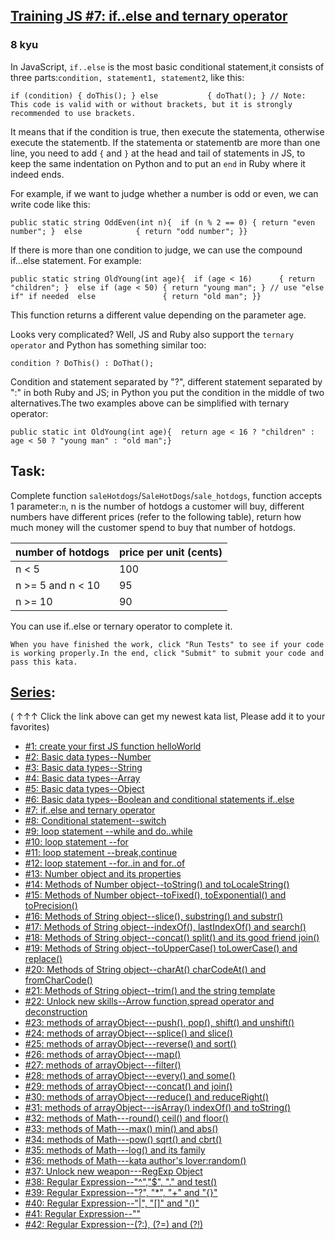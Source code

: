 <h2><a href=https://www.codewars.com/kata/57202aefe8d6c514300001fd/train/csharp target="_blank">Training JS #7: if..else and ternary operator</a></h2><h3>8 kyu</h3><p>In JavaScript, <code>if..else</code> is the most basic conditional statement,it consists of three parts:<code>condition, statement1, statement2</code>, like this:</p><pre style="display: none;"><code class="language-javascript"><span class="cm-keyword">if</span> (<span class="cm-variable">condition</span>) <span class="cm-variable">statementa</span><span class="cm-keyword">else</span>           <span class="cm-variable">statementb</span></code></pre><pre style="display: none;"><code class="language-typescript"><span class="cm-keyword">if</span> (<span class="cm-variable">condition</span>) <span class="cm-variable">statementa</span><span class="cm-keyword">else</span>           <span class="cm-variable">statementb</span></code></pre><pre style="display: none;"><code class="language-coffeescript"><span class="cm-keyword">if</span> <span class="cm-punctuation">(</span><span class="cm-variable">condition</span><span class="cm-punctuation">)</span> <span class="cm-variable">statementa</span><span class="cm-keyword">else</span>           <span class="cm-variable">statementb</span></code></pre><pre style="display: none;"><code class="language-java"><span class="cm-keyword">if</span> (<span class="cm-variable">condition</span>) <span class="cm-variable">statementa</span><span class="cm-keyword">else</span>           <span class="cm-variable">statementb</span></code></pre><pre style="display: none;"><code class="language-python"><span class="cm-keyword">if</span> <span class="cm-variable">condition</span>: <span class="cm-variable">statementa</span><span class="cm-keyword">else</span>:         <span class="cm-variable">statementb</span></code></pre><pre style="display: none;"><code class="language-ruby"><span class="cm-keyword">if</span> <span class="cm-variable">condition</span> <span class="cm-keyword">then</span> <span class="cm-variable">statementa</span><span class="cm-keyword">else</span>         <span class="cm-variable">statementb</span> <span class="cm-keyword">end</span></code></pre><pre><code class="language-csharp"><span class="cm-keyword">if</span> (<span class="cm-variable">condition</span>) { <span class="cm-variable">doThis</span>(); } <span class="cm-keyword">else</span>           { <span class="cm-variable">doThat</span>(); } <span class="cm-comment">// Note: This code is valid with or without brackets, but it is strongly recommended to use brackets.</span></code></pre><p>It means that if the condition is true, then execute the statementa, otherwise execute the statementb. If the statementa or statementb are more than one line, you need to add <code>{</code> and <code>}</code> at the head and tail of statements in JS, to keep the same indentation on Python and to put an <code>end</code> in Ruby where it indeed ends.</p><p>For example, if we want to judge whether a number is odd or even, we can write code like this:</p><pre style="display: none;"><code class="language-javascript"><span class="cm-keyword">function</span> <span class="cm-def">oddEven</span>(<span class="cm-def">n</span>){  <span class="cm-keyword">if</span> (<span class="cm-variable-2">n</span> <span class="cm-operator">%</span> <span class="cm-number">2</span> <span class="cm-operator">==</span> <span class="cm-number">1</span>) <span class="cm-keyword">return</span> <span class="cm-string">"odd number"</span>;  <span class="cm-keyword">else</span>            <span class="cm-keyword">return</span> <span class="cm-string">"even number"</span>;}</code></pre><pre style="display: none;"><code class="language-typescript"><span class="cm-keyword">function</span> <span class="cm-def">oddEven</span>(<span class="cm-def">n</span>: <span class="cm-type">number</span>): <span class="cm-type">string</span> {  <span class="cm-keyword">if</span> (<span class="cm-variable-2">n</span> <span class="cm-operator">%</span> <span class="cm-number">2</span> <span class="cm-operator">==</span> <span class="cm-number">1</span>) <span class="cm-keyword">return</span> <span class="cm-string">"odd number"</span>;  <span class="cm-keyword">else</span>            <span class="cm-keyword">return</span> <span class="cm-string">"even number"</span>;}</code></pre><pre style="display: none;"><code class="language-coffeescript"><span class="cm-variable">oddEven</span><span class="cm-punctuation">=</span><span class="cm-punctuation">(</span><span class="cm-variable">n</span><span class="cm-punctuation">)</span><span class="cm-operator">-&gt;</span>  <span class="cm-keyword">if</span> <span class="cm-punctuation">(</span><span class="cm-variable">n</span> <span class="cm-operator">%</span> <span class="cm-number">2</span> <span class="cm-operator">==</span> <span class="cm-number">1</span><span class="cm-punctuation">)</span> <span class="cm-keyword">return</span> <span class="cm-string">"odd number"</span><span class="cm-punctuation">;</span>  <span class="cm-keyword">else</span>            <span class="cm-keyword">return</span> <span class="cm-string">"even number"</span><span class="cm-punctuation">;</span></code></pre><pre style="display: none;"><code class="language-java"><span class="cm-keyword">public</span> <span class="cm-keyword">static</span> <span class="cm-variable">string</span> <span class="cm-def">OddEven</span>(<span class="cm-keyword">final</span> <span class="cm-type">int</span> <span class="cm-variable">n</span>){  <span class="cm-keyword">if</span> (<span class="cm-variable">n</span> <span class="cm-operator">%</span> <span class="cm-number">2</span> <span class="cm-operator">==</span> <span class="cm-number">1</span>) <span class="cm-keyword">return</span> <span class="cm-string">"odd number"</span>;  <span class="cm-keyword">else</span>            <span class="cm-keyword">return</span> <span class="cm-string">"even number"</span>;}</code></pre><pre style="display: none;"><code class="language-python"><span class="cm-keyword">def</span> <span class="cm-def">odd_even</span>(<span class="cm-variable">n</span>):    <span class="cm-keyword">if</span> <span class="cm-variable">n</span> <span class="cm-operator">%</span> <span class="cm-number">2</span>: <span class="cm-keyword">return</span> <span class="cm-string">"odd number"</span>    <span class="cm-keyword">else</span>:     <span class="cm-keyword">return</span> <span class="cm-string">"even number"</span></code></pre><pre style="display: none;"><code class="language-ruby"><span class="cm-keyword">def</span> <span class="cm-def">odd_even</span>(<span class="cm-variable">n</span>)  <span class="cm-keyword">if</span> <span class="cm-variable">n</span> <span class="cm-operator">%</span> <span class="cm-number">2</span> <span class="cm-keyword">then</span> <span class="cm-keyword">return</span> <span class="cm-string">"odd number"</span>  <span class="cm-keyword">else</span>          <span class="cm-keyword">return</span> <span class="cm-string">"even number"</span> <span class="cm-keyword">end</span><span class="cm-keyword">end</span></code></pre><pre><code class="language-csharp"><span class="cm-keyword">public</span> <span class="cm-keyword">static</span> <span class="cm-type">string</span> <span class="cm-def">OddEven</span>(<span class="cm-type">int</span> <span class="cm-variable">n</span>){  <span class="cm-keyword">if</span> (<span class="cm-variable">n</span> <span class="cm-operator">%</span> <span class="cm-number">2</span> <span class="cm-operator">==</span> <span class="cm-number">0</span>) { <span class="cm-keyword">return</span> <span class="cm-string">"even number"</span>; }  <span class="cm-keyword">else</span>            { <span class="cm-keyword">return</span> <span class="cm-string">"odd number"</span>; }}</code></pre><p>If there is more than one condition to judge, we can use the compound if...else statement. For example:</p><pre style="display: none;"><code class="language-javascript"><span class="cm-keyword">function</span> <span class="cm-def">oldYoung</span>(<span class="cm-def">age</span>){  <span class="cm-keyword">if</span> (<span class="cm-variable-2">age</span> <span class="cm-operator">&lt;</span> <span class="cm-number">16</span>)      <span class="cm-keyword">return</span> <span class="cm-string">"children"</span>  <span class="cm-keyword">else</span> <span class="cm-keyword">if</span> (<span class="cm-variable-2">age</span> <span class="cm-operator">&lt;</span> <span class="cm-number">50</span>) <span class="cm-keyword">return</span> <span class="cm-string">"young man"</span>   <span class="cm-comment">//use "else if" if needed</span>  <span class="cm-keyword">else</span>               <span class="cm-keyword">return</span> <span class="cm-string">"old man"</span>}</code></pre><pre style="display: none;"><code class="language-typescript"><span class="cm-keyword">function</span> <span class="cm-def">oldYoung</span>(<span class="cm-def">age</span>: <span class="cm-type">number</span>): <span class="cm-type">string</span>{  <span class="cm-keyword">if</span> (<span class="cm-variable-2">age</span> <span class="cm-operator">&lt;</span> <span class="cm-number">16</span>)      <span class="cm-keyword">return</span> <span class="cm-string">"children"</span>  <span class="cm-keyword">else</span> <span class="cm-keyword">if</span> (<span class="cm-variable-2">age</span> <span class="cm-operator">&lt;</span> <span class="cm-number">50</span>) <span class="cm-keyword">return</span> <span class="cm-string">"young man"</span>   <span class="cm-comment">//use "else if" if needed</span>  <span class="cm-keyword">else</span>               <span class="cm-keyword">return</span> <span class="cm-string">"old man"</span>}</code></pre><pre style="display: none;"><code class="language-coffeescript"><span class="cm-variable">oldYoung</span><span class="cm-punctuation">=</span><span class="cm-punctuation">(</span><span class="cm-variable">age</span><span class="cm-punctuation">)</span><span class="cm-operator">-&gt;</span>  <span class="cm-keyword">if</span> <span class="cm-punctuation">(</span><span class="cm-variable">age</span> <span class="cm-operator">&lt;</span> <span class="cm-number">16</span><span class="cm-punctuation">)</span>      <span class="cm-keyword">return</span> <span class="cm-string">"children"</span>  <span class="cm-keyword">else</span> <span class="cm-keyword">if</span> <span class="cm-punctuation">(</span><span class="cm-variable">age</span> <span class="cm-operator">&lt;</span> <span class="cm-number">50</span><span class="cm-punctuation">)</span> <span class="cm-keyword">return</span> <span class="cm-string">"young man"</span>   <span class="cm-string-2">//</span><span class="cm-variable">use</span> <span class="cm-string">"else if"</span> <span class="cm-keyword">if</span> <span class="cm-variable">needed</span><span class="cm-dedent">  </span><span class="cm-keyword">else</span>               <span class="cm-keyword">return</span> <span class="cm-string">"old man"</span></code></pre><pre style="display: none;"><code class="language-java"><span class="cm-keyword">public</span> <span class="cm-keyword">static</span> <span class="cm-variable">string</span> <span class="cm-def">OldYoung</span>(<span class="cm-keyword">final</span> <span class="cm-type">int</span> <span class="cm-variable">age</span>){  <span class="cm-keyword">if</span> (<span class="cm-variable">age</span> <span class="cm-operator">&lt;</span> <span class="cm-number">16</span>)      <span class="cm-keyword">return</span> <span class="cm-string">"children"</span>;  <span class="cm-keyword">else</span> <span class="cm-keyword">if</span> (<span class="cm-variable">age</span> <span class="cm-operator">&lt;</span> <span class="cm-number">50</span>) <span class="cm-keyword">return</span> <span class="cm-string">"young man"</span>;   <span class="cm-comment">//use "else if" if needed</span>  <span class="cm-keyword">else</span>               <span class="cm-keyword">return</span> <span class="cm-string">"old man"</span>;}</code></pre><pre style="display: none;"><code class="language-python"><span class="cm-keyword">def</span> <span class="cm-def">old_young</span>(<span class="cm-variable">age</span>):    <span class="cm-keyword">if</span> <span class="cm-variable">age</span> <span class="cm-operator">&lt;</span> <span class="cm-number">16</span>:        <span class="cm-keyword">return</span> <span class="cm-string">"children"</span>    <span class="cm-keyword">elif</span> <span class="cm-variable">age</span> <span class="cm-operator">&lt;</span> <span class="cm-number">50</span>:      <span class="cm-keyword">return</span> <span class="cm-string">"young man"</span> <span class="cm-comment">#use "else if" if needed</span>    <span class="cm-keyword">else</span>:               <span class="cm-keyword">return</span> <span class="cm-string">"old man"</span></code></pre><pre style="display: none;"><code class="language-ruby"><span class="cm-keyword">def</span> <span class="cm-def">old_young</span>(<span class="cm-variable">age</span>)<span class="cm-operator">:</span>  <span class="cm-keyword">if</span> <span class="cm-variable">age</span> <span class="cm-operator">&lt;</span> <span class="cm-number">16</span> <span class="cm-keyword">then</span>   <span class="cm-keyword">return</span> <span class="cm-string">"children"</span>  <span class="cm-keyword">elsif</span> <span class="cm-variable">age</span> <span class="cm-operator">&lt;</span> <span class="cm-number">50</span>     <span class="cm-keyword">return</span> <span class="cm-string">"young man"</span> <span class="cm-comment">#use "else if" if needed</span>  <span class="cm-keyword">else</span>               <span class="cm-keyword">return</span> <span class="cm-string">"old man"</span> <span class="cm-keyword">end</span><span class="cm-keyword">end</span></code></pre><pre><code class="language-csharp"><span class="cm-keyword">public</span> <span class="cm-keyword">static</span> <span class="cm-type">string</span> <span class="cm-def">OldYoung</span>(<span class="cm-type">int</span> <span class="cm-variable">age</span>){  <span class="cm-keyword">if</span> (<span class="cm-variable">age</span> <span class="cm-operator">&lt;</span> <span class="cm-number">16</span>)      { <span class="cm-keyword">return</span> <span class="cm-string">"children"</span>; }  <span class="cm-keyword">else</span> <span class="cm-keyword">if</span> (<span class="cm-variable">age</span> <span class="cm-operator">&lt;</span> <span class="cm-number">50</span>) { <span class="cm-keyword">return</span> <span class="cm-string">"young man"</span>; } <span class="cm-comment">// use "else if" if needed</span>  <span class="cm-keyword">else</span>               { <span class="cm-keyword">return</span> <span class="cm-string">"old man"</span>; }}</code></pre><p>This function returns a different value depending on the parameter age.</p><p>Looks very complicated? Well, JS and Ruby also support the <code>ternary operator</code> and Python has something similar too:</p><pre style="display: none;"><code class="language-javascript"><span class="cm-variable">condition</span> <span class="cm-operator">?</span> <span class="cm-variable">statementa</span> : <span class="cm-variable">statementb</span></code></pre><pre style="display: none;"><code class="language-typescript"><span class="cm-variable">condition</span> <span class="cm-operator">?</span> <span class="cm-variable">statementa</span> : <span class="cm-variable">statementb</span></code></pre><pre style="display: none;"><code class="language-coffeescript"><span class="cm-variable">condition</span> <span class="cm-operator">?</span> <span class="cm-variable">statementa</span> <span class="cm-punctuation">:</span> <span class="cm-variable">statementb</span></code></pre><pre style="display: none;"><code class="language-java"><span class="cm-variable">condition</span> <span class="cm-operator">?</span> <span class="cm-variable">statementa</span> : <span class="cm-variable">statementb</span></code></pre><pre style="display: none;"><code class="language-python"><span class="cm-variable">statementa</span> <span class="cm-keyword">if</span> <span class="cm-variable">condition</span> <span class="cm-keyword">else</span> <span class="cm-variable">statementb</span></code></pre><pre style="display: none;"><code class="language-ruby"><span class="cm-variable">condition</span> <span class="cm-string">? </span><span class="cm-variable">statementa</span> <span class="cm-operator">:</span> <span class="cm-variable">statementb</span></code></pre><pre><code class="language-csharp"><span class="cm-variable">condition</span> <span class="cm-operator">?</span> <span class="cm-variable">DoThis</span>() : <span class="cm-variable">DoThat</span>();</code></pre><p>Condition and statement separated by "?", different statement separated by ":" in both Ruby and JS; in Python you put the condition in the middle of two alternatives.The two examples above can be simplified with ternary operator:</p><pre style="display: none;"><code class="language-javascript"><span class="cm-keyword">function</span> <span class="cm-def">oddEven</span>(<span class="cm-def">n</span>){  <span class="cm-keyword">return</span> <span class="cm-variable-2">n</span><span class="cm-operator">%</span><span class="cm-number">2</span> <span class="cm-operator">==</span> <span class="cm-number">1</span> <span class="cm-operator">?</span> <span class="cm-string">"odd number"</span> : <span class="cm-string">"even number"</span>;}<span class="cm-keyword">function</span> <span class="cm-def">oldYoung</span>(<span class="cm-def">age</span>){  <span class="cm-keyword">return</span> <span class="cm-variable-2">age</span> <span class="cm-operator">&lt;</span> <span class="cm-number">16</span> <span class="cm-operator">?</span> <span class="cm-string">"children"</span> : <span class="cm-variable-2">age</span> <span class="cm-operator">&lt;</span> <span class="cm-number">50</span> <span class="cm-operator">?</span> <span class="cm-string">"young man"</span> : <span class="cm-string">"old man"</span>;}</code></pre><pre style="display: none;"><code class="language-typescript"><span class="cm-keyword">function</span> <span class="cm-def">oddEven</span>(<span class="cm-def">n</span>: <span class="cm-type">number</span>): <span class="cm-type">string</span> {  <span class="cm-keyword">return</span> <span class="cm-variable-2">n</span> <span class="cm-operator">%</span> <span class="cm-number">2</span> <span class="cm-operator">==</span> <span class="cm-number">1</span> <span class="cm-operator">?</span> <span class="cm-string">"odd number"</span> : <span class="cm-string">"even number"</span>;}<span class="cm-keyword">function</span> <span class="cm-def">oldYoung</span>(<span class="cm-def">age</span>: <span class="cm-type">number</span>): <span class="cm-type">string</span> {  <span class="cm-keyword">return</span> <span class="cm-variable-2">age</span> <span class="cm-operator">&lt;</span> <span class="cm-number">16</span> <span class="cm-operator">?</span> <span class="cm-string">"children"</span> : <span class="cm-variable-2">age</span> <span class="cm-operator">&lt;</span> <span class="cm-number">50</span> <span class="cm-operator">?</span> <span class="cm-string">"young man"</span> : <span class="cm-string">"old man"</span>;}</code></pre><pre style="display: none;"><code class="language-coffeescript"><span class="cm-variable">oddEven</span><span class="cm-punctuation">=</span><span class="cm-punctuation">(</span><span class="cm-variable">n</span><span class="cm-punctuation">)</span><span class="cm-operator">-&gt;</span>  <span class="cm-keyword">return</span> <span class="cm-variable">n</span> <span class="cm-operator">%</span> <span class="cm-number">2</span> <span class="cm-operator">==</span> <span class="cm-number">1</span> <span class="cm-operator">?</span> <span class="cm-string">"odd number"</span> <span class="cm-punctuation">:</span> <span class="cm-string">"even number"</span><span class="cm-punctuation">;</span><span class="cm-variable">oldYoung</span><span class="cm-punctuation">=</span><span class="cm-punctuation">(</span><span class="cm-variable">age</span><span class="cm-punctuation">)</span><span class="cm-operator">-&gt;</span>  <span class="cm-keyword">return</span> <span class="cm-variable">age</span> <span class="cm-operator">&lt;</span> <span class="cm-number">16</span> <span class="cm-operator">?</span> <span class="cm-string">"children"</span> <span class="cm-punctuation">:</span> <span class="cm-variable">age</span> <span class="cm-operator">&lt;</span> <span class="cm-number">50</span> <span class="cm-operator">?</span> <span class="cm-string">"young man"</span> <span class="cm-punctuation">:</span> <span class="cm-string">"old man"</span><span class="cm-punctuation">;</span></code></pre><pre style="display: none;"><code class="language-java"><span class="cm-keyword">public</span> <span class="cm-keyword">static</span> <span class="cm-variable">string</span> <span class="cm-def">OddEven</span>(<span class="cm-keyword">final</span> <span class="cm-type">int</span> <span class="cm-variable">n</span>){  <span class="cm-keyword">return</span> <span class="cm-variable">n</span> <span class="cm-operator">%</span> <span class="cm-number">2</span> <span class="cm-operator">==</span> <span class="cm-number">1</span> <span class="cm-operator">?</span> <span class="cm-string">"odd number"</span> : <span class="cm-string">"even number"</span>;}<span class="cm-keyword">public</span> <span class="cm-keyword">static</span> <span class="cm-variable">string</span> <span class="cm-def">OldYoung</span>(<span class="cm-keyword">final</span> <span class="cm-type">int</span> <span class="cm-variable">age</span>){  <span class="cm-keyword">return</span> <span class="cm-variable">age</span> <span class="cm-operator">&lt;</span> <span class="cm-number">16</span> <span class="cm-operator">?</span> <span class="cm-string">"children"</span> : <span class="cm-variable">age</span> <span class="cm-operator">&lt;</span> <span class="cm-number">50</span> <span class="cm-operator">?</span> <span class="cm-string">"young man"</span> : <span class="cm-string">"old man"</span>;}</code></pre><pre style="display: none;"><code class="language-python"><span class="cm-keyword">def</span> <span class="cm-def">odd_even</span>(<span class="cm-variable">n</span>):    <span class="cm-keyword">return</span> <span class="cm-string">"odd number"</span> <span class="cm-keyword">if</span> <span class="cm-variable">n</span> <span class="cm-operator">%</span> <span class="cm-number">2</span> <span class="cm-keyword">else</span> <span class="cm-string">"even number"</span><span class="cm-keyword">def</span> <span class="cm-def">old_young</span>(<span class="cm-variable">age</span>):    <span class="cm-keyword">return</span> <span class="cm-string">"children"</span> <span class="cm-keyword">if</span> <span class="cm-variable">age</span> <span class="cm-operator">&lt;</span> <span class="cm-number">16</span> <span class="cm-keyword">else</span> <span class="cm-string">"young man"</span> <span class="cm-keyword">if</span> <span class="cm-variable">age</span> <span class="cm-operator">&lt;</span> <span class="cm-number">50</span> <span class="cm-keyword">else</span> <span class="cm-string">"old man"</span></code></pre><pre style="display: none;"><code class="language-ruby"><span class="cm-keyword">def</span> <span class="cm-def">odd_even</span>(<span class="cm-variable">n</span>)<span class="cm-operator">:</span>  <span class="cm-keyword">return</span> <span class="cm-variable">n</span> <span class="cm-operator">%</span> <span class="cm-number">2</span> <span class="cm-operator">==</span> <span class="cm-number">1</span> <span class="cm-string">? </span><span class="cm-string">"odd number"</span> <span class="cm-operator">:</span> <span class="cm-string">"even number"</span><span class="cm-keyword">end</span><span class="cm-keyword">def</span> <span class="cm-def">old_young</span>(<span class="cm-variable">age</span>)<span class="cm-operator">:</span>  <span class="cm-keyword">return</span> <span class="cm-variable">age</span> <span class="cm-operator">&lt;</span> <span class="cm-number">16</span> <span class="cm-string">? </span><span class="cm-string">"children"</span> <span class="cm-operator">:</span> <span class="cm-variable">age</span> <span class="cm-operator">&lt;</span> <span class="cm-number">50</span> <span class="cm-string">? </span><span class="cm-string">"young man"</span> <span class="cm-operator">:</span> <span class="cm-string">"old man"</span><span class="cm-keyword">end</span></code></pre><pre><code class="language-csharp"><span class="cm-keyword">public</span> <span class="cm-keyword">static</span> <span class="cm-type">int</span> <span class="cm-def">OldYoung</span>(<span class="cm-type">int</span> <span class="cm-variable">age</span>){  <span class="cm-keyword">return</span> <span class="cm-variable">age</span> <span class="cm-operator">&lt;</span> <span class="cm-number">16</span> <span class="cm-operator">?</span> <span class="cm-string">"children"</span> : <span class="cm-variable">age</span> <span class="cm-operator">&lt;</span> <span class="cm-number">50</span> <span class="cm-operator">?</span> <span class="cm-string">"young man"</span> : <span class="cm-string">"old man"</span>;}</code></pre><h2 id="task">Task:</h2><p>Complete function <code>saleHotdogs</code>/<code>SaleHotDogs</code>/<code>sale_hotdogs</code>, function accepts 1 parameter:<code>n</code>, n is the number of hotdogs a customer will buy, different numbers have different prices (refer to the following table), return how much money will the customer spend to buy that number of hotdogs.</p><table><thead><tr><th>number of hotdogs</th><th>price per unit (cents)</th></tr></thead><tbody><tr><td>n &lt; 5</td><td>100</td></tr><tr><td>n &gt;= 5 and n &lt; 10</td><td>95</td></tr><tr><td>n &gt;= 10</td><td>90</td></tr></tbody></table><p>You can use if..else or ternary operator to complete it.</p><pre><code>When you have finished the work, click "Run Tests" to see if your code is working properly.In the end, click "Submit" to submit your code and pass this kata.</code></pre><h2 id="series"><a href="http://github.com/myjinxin2015/Katas-list-of-Training-JS-series" data-turbolinks="false" target="_blank">Series</a>:</h2><p>( ↑↑↑ Click the link above can get my newest kata list, Please add it to your favorites)</p><ul><li><a href="http://www.codewars.com/kata/571ec274b1c8d4a61c0000c8" data-turbolinks="false" target="_blank">#1: create your first JS function helloWorld</a></li><li><a href="http://www.codewars.com/kata/571edd157e8954bab500032d" data-turbolinks="false" target="_blank">#2: Basic data types--Number</a></li><li><a href="http://www.codewars.com/kata/571edea4b625edcb51000d8e" data-turbolinks="false" target="_blank">#3:  Basic data types--String</a></li><li><a href="http://www.codewars.com/kata/571effabb625ed9b0600107a" data-turbolinks="false" target="_blank">#4:  Basic data types--Array</a></li><li><a href="http://www.codewars.com/kata/571f1eb77e8954a812000837" data-turbolinks="false" target="_blank">#5:  Basic data types--Object</a></li><li><a href="http://www.codewars.com/kata/571f832f07363d295d001ba8" data-turbolinks="false" target="_blank">#6:  Basic data types--Boolean and conditional statements if..else</a></li><li><a href="http://www.codewars.com/kata/57202aefe8d6c514300001fd" data-turbolinks="false" target="_blank">#7:  if..else and ternary operator</a></li><li><a href="http://www.codewars.com/kata/572059afc2f4612825000d8a" data-turbolinks="false" target="_blank">#8: Conditional statement--switch</a></li><li><a href="http://www.codewars.com/kata/57216d4bcdd71175d6000560" data-turbolinks="false" target="_blank">#9: loop statement --while and do..while</a></li><li><a href="http://www.codewars.com/kata/5721a78c283129e416000999" data-turbolinks="false" target="_blank">#10: loop statement --for</a></li><li><a href="http://www.codewars.com/kata/5721c189cdd71194c1000b9b" data-turbolinks="false" target="_blank">#11: loop statement --break,continue</a></li><li><a href="http://www.codewars.com/kata/5722b3f0bd5583cf44001000" data-turbolinks="false" target="_blank">#12: loop statement --for..in and for..of</a></li><li><a href="http://www.codewars.com/kata/5722fd3ab7162a3a4500031f" data-turbolinks="false" target="_blank">#13: Number object and  its properties</a></li><li><a href="http://www.codewars.com/kata/57238ceaef9008adc7000603" data-turbolinks="false" target="_blank">#14: Methods of Number object--toString() and toLocaleString()</a></li><li><a href="http://www.codewars.com/kata/57256064856584bc47000611" data-turbolinks="false" target="_blank">#15: Methods of Number object--toFixed(), toExponential() and toPrecision()</a></li><li><a href="http://www.codewars.com/kata/57274562c8dcebe77e001012" data-turbolinks="false" target="_blank">#16: Methods of String object--slice(), substring() and substr()</a></li><li><a href="http://www.codewars.com/kata/57277a31e5e51450a4000010" data-turbolinks="false" target="_blank">#17: Methods of String object--indexOf(), lastIndexOf() and search()</a></li><li><a href="http://www.codewars.com/kata/57280481e8118511f7000ffa" data-turbolinks="false" target="_blank">#18: Methods of String object--concat() split() and its good friend join()</a></li><li><a href="http://www.codewars.com/kata/5728203b7fc662a4c4000ef3" data-turbolinks="false" target="_blank">#19: Methods of String object--toUpperCase() toLowerCase() and replace()</a></li><li><a href="http://www.codewars.com/kata/57284d23e81185ae6200162a" data-turbolinks="false" target="_blank">#20: Methods of String object--charAt() charCodeAt() and fromCharCode()</a></li><li><a href="http://www.codewars.com/kata/5729b103dd8bac11a900119e" data-turbolinks="false" target="_blank">#21: Methods of String object--trim() and the string template</a></li><li><a href="http://www.codewars.com/kata/572ab0cfa3af384df7000ff8" data-turbolinks="false" target="_blank">#22: Unlock new skills--Arrow function,spread operator and deconstruction</a></li><li><a href="http://www.codewars.com/kata/572af273a3af3836660014a1" data-turbolinks="false" target="_blank">#23: methods of arrayObject---push(), pop(), shift() and unshift()</a></li><li><a href="http://www.codewars.com/kata/572cb264362806af46000793" data-turbolinks="false" target="_blank">#24: methods of arrayObject---splice() and slice()</a></li><li><a href="http://www.codewars.com/kata/572df796914b5ba27c000c90" data-turbolinks="false" target="_blank">#25: methods of arrayObject---reverse() and sort()</a></li><li><a href="http://www.codewars.com/kata/572fdeb4380bb703fc00002c" data-turbolinks="false" target="_blank">#26: methods of arrayObject---map()</a></li><li><a href="http://www.codewars.com/kata/573023c81add650b84000429" data-turbolinks="false" target="_blank">#27: methods of arrayObject---filter()</a></li><li><a href="http://www.codewars.com/kata/57308546bd9f0987c2000d07" data-turbolinks="false" target="_blank">#28: methods of arrayObject---every() and some()</a></li><li><a href="http://www.codewars.com/kata/5731861d05d14d6f50000626" data-turbolinks="false" target="_blank">#29: methods of arrayObject---concat() and join()</a></li><li><a href="http://www.codewars.com/kata/573156709a231dcec9000ee8" data-turbolinks="false" target="_blank">#30: methods of arrayObject---reduce() and reduceRight()</a></li><li><a href="http://www.codewars.com/kata/5732b0351eb838d03300101d" data-turbolinks="false" target="_blank">#31: methods of arrayObject---isArray() indexOf() and toString()</a></li><li><a href="http://www.codewars.com/kata/5732d3c9791aafb0e4001236" data-turbolinks="false" target="_blank">#32: methods of Math---round() ceil() and floor()</a></li><li><a href="http://www.codewars.com/kata/5733d6c2d780e20173000baa" data-turbolinks="false" target="_blank">#33: methods of Math---max() min() and abs()</a></li><li><a href="http://www.codewars.com/kata/5733f948d780e27df6000e33" data-turbolinks="false" target="_blank">#34: methods of Math---pow() sqrt() and cbrt()</a></li><li><a href="http://www.codewars.com/kata/57353de879ccaeb9f8000564" data-turbolinks="false" target="_blank">#35: methods of Math---log() and its family</a></li><li><a href="http://www.codewars.com/kata/5735956413c2054a680009ec" data-turbolinks="false" target="_blank">#36: methods of Math---kata author's lover:random()</a></li><li><a href="http://www.codewars.com/kata/5735e39313c205fe39001173" data-turbolinks="false" target="_blank">#37: Unlock new weapon---RegExp Object</a></li><li><a href="http://www.codewars.com/kata/573975d3ac3eec695b0013e0" data-turbolinks="false" target="_blank">#38: Regular Expression--"^","$", "." and test()</a></li><li><a href="http://www.codewars.com/kata/573bca07dffc1aa693000139" data-turbolinks="false" target="_blank">#39: Regular Expression--"?", "*", "+" and "{}"</a></li><li><a href="http://www.codewars.com/kata/573d11c48b97c0ad970002d4" data-turbolinks="false" target="_blank">#40: Regular Expression--"|", "[]" and "()"</a></li><li><a href="http://www.codewars.com/kata/573e6831e3201f6a9b000971" data-turbolinks="false" target="_blank">#41: Regular Expression--""</a></li><li><a href="http://www.codewars.com/kata/573fb9223f9793e485000453" data-turbolinks="false" target="_blank">#42: Regular Expression--(?:), (?=) and (?!)</a></li></ul>